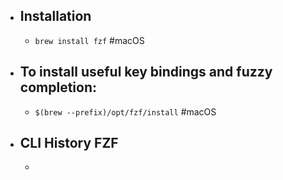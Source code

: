 - ## Installation
	- `brew install fzf` #macOS
- ## To install useful key bindings and fuzzy completion:
	- `$(brew --prefix)/opt/fzf/install` #macOS
- ## CLI History FZF
	-